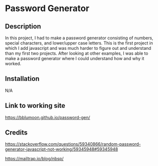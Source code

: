# Password Generator

## Description
In this project, I had to make a password generator consisting of numbers, special characters, and lower/upper case letters. This is the first project in which I add javascript and was much harder to figure out and understand than my first two projects. After looking at other examples, I was able to make a password generator where I could understand how and why it worked. 

## Installation
N/A

## Link to working site
https://bblumoon.github.io/password-gen/


## Credits
https://stackoverflow.com/questions/59340866/random-password-generator-javascript-not-working/59345948#59345948

https://mailtrap.io/blog/nbsp/
